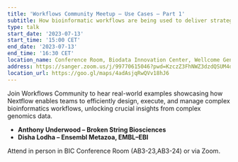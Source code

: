 ```yaml
---
title: 'Workflows Community Meetup – Use Cases – Part 1'
subtitle: How bioinformatic workflows are being used to deliver strategic goals – Anthony Underwood (Broken Strings Biosciences) and Disha Lodha (Ensembl Metazoa, EMBL-EBI)
type: talk
start_date: '2023-07-13'
start_time: '15:00 CET'
end_date: '2023-07-13'
end_time: '16:30 CET'
location_name: Conference Room, Biodata Innovation Center, Wellcome Genome Campus
address: https://sanger.zoom.us/j/99770615046?pwd=KzczZ3FhNWZ3dzdQSUM4dnNxbmNjQT09
location_url: https://goo.gl/maps/4adAsjqRwQVv18hJ6
---
```


Join Workflows Community to hear real-world examples showcasing how Nextflow enables teams to efficiently design, execute, and manage complex bioinformatics workflows, unlocking crucial insights from complex genomics data.

- **Anthony Underwood – Broken String Biosciences**
- **Disha Lodha – Ensembl Metazoa, EMBL–EBI**

Attend in person in BIC Conference Room (AB3-23,AB3-24) or via Zoom.
